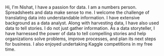 Hi, I'm Nishat, I have a passion for data. I am a numbers person. Spreadsheets and data make sense to me. I welcome the challenge of translating data into understandable information. I have extensive background as a data analyst. Along with harvesting data, I have also used data to tell stories. I do not just gather information. As a data storyteller, I have harnessed the power of data to tell compelling stories and help organizations solve problems, improve processes, and plan its next steps for business. I also enjoyed undertaking Kaggle competitions in my free time.
